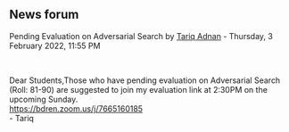 <h2>News forum</h2><a href="https://moodle.cse.buet.ac.bd/user/view.php?id=1530&course=649"></a>
Pending Evaluation on Adversarial Search 
by <a href="https://moodle.cse.buet.ac.bd/user/view.php?id=1530&course=649">Tariq Adnan</a> - Thursday, 3 February 2022, 11:55 PM


 

Dear Students,Those who have pending evaluation on Adversarial Search (Roll: 81-90) are suggested to join my evaluation link at 2:30PM on the upcoming Sunday.<br />https://bdren.zoom.us/j/7665160185<br />- Tariq<br />







